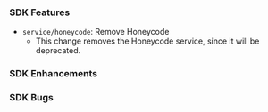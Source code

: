 ### SDK Features
* `service/honeycode`: Remove Honeycode
  * This change removes the Honeycode service, since it will be deprecated.

### SDK Enhancements

### SDK Bugs
